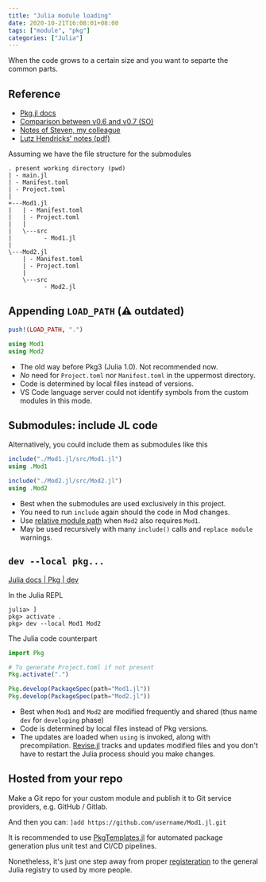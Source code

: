 ```yaml
---
title: "Julia module loading"
date: 2020-10-21T16:08:01+08:00
tags: ["module", "pkg"]
categories: ["Julia"]
---
```


When the code grows to a certain size and you want to separte the common parts.

<!--more-->

## Reference
- [Pkg.jl docs](https://julialang.github.io/Pkg.jl/v1/)
- [Comparison between v0.6 and v0.7 (SO)](https://stackoverflow.com/questions/36398629/change-package-directory-in-julia/36400065#36400065)
- [Notes of Steven, my colleague](https://www.notion.so/Writing-Module-and-Docstring-in-Julia-0b5b5a8807d1414490269daddba960a0#81bc91f8583e4af39c83f0f55435b433)
- [Lutz Hendricks' notes (pdf)](https://lhendricks.org/julia_notes.pdf)

Assuming we have the file structure for the submodules

```tree
. present working directory (pwd)
| - main.jl
| - Manifest.toml
| - Project.toml
|
+---Mod1.jl
|   | - Manifest.toml
|   | - Project.toml
|   |
|   \---src
|         - Mod1.jl
|
\---Mod2.jl
    | - Manifest.toml
    | - Project.toml
    |
    \---src
          - Mod2.jl
```

## Appending `LOAD_PATH` (⚠️ outdated)

```julia
push!(LOAD_PATH, ".")

using Mod1
using Mod2
```

- The old way before Pkg3 (Julia 1.0). Not recommended now.
- *No* need for `Project.toml` nor `Manifest.toml` in the uppermost directory.
- Code is determined by local files instead of versions.
- VS Code language server could not identify symbols from the custom modules in this mode.

## Submodules: include JL code

Alternatively, you could include them as submodules like this

```julia
include("./Mod1.jl/src/Mod1.jl")
using .Mod1

include("./Mod2.jl/src/Mod2.jl")
using .Mod2
```

- Best when the submodules are used exclusively in this project.
- You need to run `include` again should the code in Mod changes.
- Use [relative module path](https://stackoverflow.com/questions/54410557/submodule-intra-dependencies-in-julia) when `Mod2` also requires `Mod1`.
- May be used recursively with many `include()` calls and `replace module` warnings.

## `dev --local pkg...`

[Julia docs | Pkg | dev](https://docs.julialang.org/en/v1/stdlib/Pkg/)

In the Julia REPL
```julia-repl
julia> ]
pkg> activate .
pkg> dev --local Mod1 Mod2
```

The Julia code counterpart
```julia
import Pkg

# To generate Project.toml if not present
Pkg.activate(".")

Pkg.develop(PackageSpec(path="Mod1.jl"))
Pkg.develop(PackageSpec(path="Mod2.jl"))
```

- Best when `Mod1` and `Mod2` are modified frequently and shared (thus name `dev` for `developing` phase)
- Code is determined by local files instead of Pkg versions.
- The updates are loaded when `using` is invoked, along with precompilation. [Revise.jl](https://timholy.github.io/Revise.jl/stable/) tracks and updates modified files and you don't have to restart the Julia process should you make changes.

## Hosted from your repo

Make a Git repo for your custom module and publish it to Git service providers, e.g. GitHub / Gitlab.

And then you can: `]add https://github.com/username/Mod1.jl.git`

It is recommended to use [PkgTemplates.jl](https://github.com/invenia/PkgTemplates.jl) for automated package generation plus unit test and CI/CD pipelines.

Nonetheless, it's just one step away from proper [registeration](https://github.com/JuliaRegistries/Registrator.jl) to the general Julia registry to used by more people.
